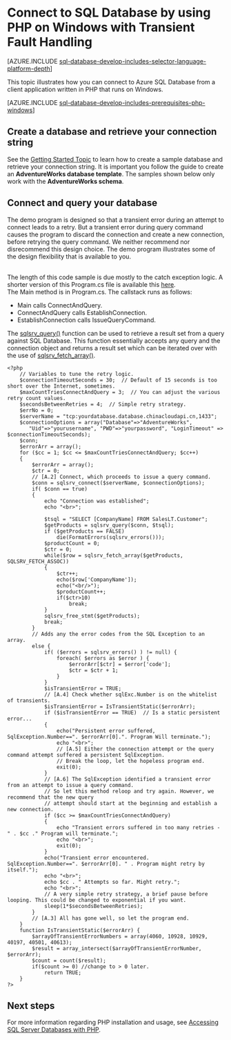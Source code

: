 <properties
	pageTitle="PHP on Windows to SQL DB | Windows Azure"
	description="Presents a sample PHP program that connects to Azure SQL Database from a Windows client with transient fault handling, and provides links to the necessary software components needed by the client."
	services="sql-database"
	documentationCenter=""
	authors="meet-bhagdev"
	manager="jeffreyg"
	editor=""/>


<tags
	ms.service="sql-database"
	ms.date="10/20/2015"
	wacn.date=""/>


# Connect to SQL Database by using PHP on Windows with Transient Fault Handling


[AZURE.INCLUDE [sql-database-develop-includes-selector-language-platform-depth](../includes/sql-database-develop-includes-selector-language-platform-depth.md)]


This topic illustrates how you can connect to Azure SQL Database from a client application written in PHP that runs on Windows.


[AZURE.INCLUDE [sql-database-develop-includes-prerequisites-php-windows](../includes/sql-database-develop-includes-prerequisites-php-windows.md)]


## Create a database and retrieve your connection string


See the [Getting Started Topic](/documentation/articles/sql-database-get-started) to learn how to create a sample database and retrieve your connection string. It is important you follow the guide to create an **AdventureWorks database template**. The samples shown below only work with the **AdventureWorks schema**. 


## Connect and query your database 

The demo program is designed so that a transient error during an attempt to connect leads to a retry. But a transient error during query command causes the program to discard the connection and create a new connection, before retrying the query command. We neither recommend nor disrecommend this design choice. The demo program illustrates some of the design flexibility that is available to you.

<br>The length of this code sample is due mostly to the catch exception logic. A shorter version of this Program.cs file is available this [here](/documentation/articles/sql-database-develop-php-simple-windows).
<br>The Main method is in Program.cs. The callstack runs as follows:
* Main calls ConnectAndQuery.
* ConnectAndQuery calls EstablishConnection.
* EstablishConnection calls IssueQueryCommand.

The [sqlsrv_query()](http://php.net/manual/en/function.sqlsrv-query.php) function can be used to retrieve a result set from a query against SQL Database. This function essentially accepts any query and the connection object and returns a result set which can be iterated over with the use of [sqlsrv_fetch_array()](http://php.net/manual/en/function.sqlsrv-fetch-array.php).

	<?php
		// Variables to tune the retry logic.  
		$connectionTimeoutSeconds = 30;  // Default of 15 seconds is too short over the Internet, sometimes.
		$maxCountTriesConnectAndQuery = 3;  // You can adjust the various retry count values.
		$secondsBetweenRetries = 4;  // Simple retry strategy.
		$errNo = 0;
		$serverName = "tcp:yourdatabase.database.chinacloudapi.cn,1433";
		$connectionOptions = array("Database"=>"AdventureWorks",
		   "Uid"=>"yourusername", "PWD"=>"yourpassword", "LoginTimeout" => $connectionTimeoutSeconds);
		$conn;
		$errorArr = array();
		for ($cc = 1; $cc <= $maxCountTriesConnectAndQuery; $cc++)
		{
		    $errorArr = array();
		    $ctr = 0;
		    // [A.2] Connect, which proceeds to issue a query command. 
		    $conn = sqlsrv_connect($serverName, $connectionOptions);  
		    if( $conn == true)
		    {
		        echo "Connection was established"; 
		        echo "<br>";
		 
		        $tsql = "SELECT [CompanyName] FROM SalesLT.Customer";
		        $getProducts = sqlsrv_query($conn, $tsql);
		        if ($getProducts == FALSE)
		            die(FormatErrors(sqlsrv_errors()));
		        $productCount = 0;
		        $ctr = 0;
		        while($row = sqlsrv_fetch_array($getProducts, SQLSRV_FETCH_ASSOC))
		        {   
		            $ctr++;
		            echo($row['CompanyName']);
		            echo("<br/>");
		            $productCount++;
		            if($ctr>10)
		                break;
		        }
		        sqlsrv_free_stmt($getProducts);
		        break;
		    }
		    // Adds any the error codes from the SQL Exception to an array.
		    else {  
		        if( ($errors = sqlsrv_errors() ) != null) {
		            foreach( $errors as $error ) {
		                $errorArr[$ctr] = $error['code'];
		                $ctr = $ctr + 1;
		            }
		        }
		        $isTransientError = TRUE;
		        // [A.4] Check whether sqlExc.Number is on the whitelist of transients.
		        $isTransientError = IsTransientStatic($errorArr);
		        if ($isTransientError == TRUE)  // Is a static persistent error...
		        { 
		            echo("Persistent error suffered, SqlException.Number==". $errorArr[0].". Program Will terminate."); 
		            echo "<br>";
		            // [A.5] Either the connection attempt or the query command attempt suffered a persistent SqlException.
		            // Break the loop, let the hopeless program end.
		            exit(0);
		        }
		        // [A.6] The SqlException identified a transient error from an attempt to issue a query command.
		        // So let this method reloop and try again. However, we recommend that the new query
		        // attempt should start at the beginning and establish a new connection.
		        if ($cc >= $maxCountTriesConnectAndQuery)
		        {
		            echo "Transient errors suffered in too many retries - " . $cc ." Program will terminate.";
		            echo "<br>";
		            exit(0);
		        }
		        echo("Transient error encountered.  SqlException.Number==". $errorArr[0]. " . Program might retry by itself.");  
		        echo "<br>";
		        echo $cc . " Attempts so far. Might retry.";
		        echo "<br>";
		        // A very simple retry strategy, a brief pause before looping. This could be changed to exponential if you want.
		        sleep(1*$secondsBetweenRetries);
		    }
		    // [A.3] All has gone well, so let the program end.
		}
		function IsTransientStatic($errorArr) {
		    $arrayOfTransientErrorNumbers = array(4060, 10928, 10929, 40197, 40501, 40613);
		    $result = array_intersect($arrayOfTransientErrorNumber, $errorArr);
		    $count = count($result);
		    if($count >= 0) //change to > 0 later.
		        return TRUE;
		}
	?>
	
## Next steps

For more information regarding PHP installation and usage, see [Accessing SQL Server Databases with PHP](http://technet.microsoft.com/zh-cn/library/cc793139.aspx).

 
